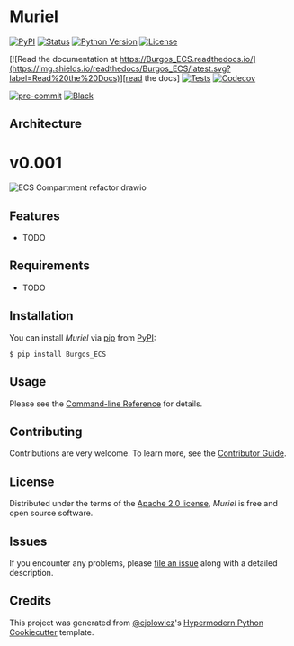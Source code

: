 # Muriel

[![PyPI](https://img.shields.io/pypi/v/Burgos_ECS.svg)][pypi_]
[![Status](https://img.shields.io/pypi/status/Burgos_ECS.svg)][status]
[![Python Version](https://img.shields.io/pypi/pyversions/Burgos_ECS)][python version]
[![License](https://img.shields.io/pypi/l/Burgos_ECS)][license]

[![Read the documentation at https://Burgos_ECS.readthedocs.io/](https://img.shields.io/readthedocs/Burgos_ECS/latest.svg?label=Read%20the%20Docs)][read the docs]
[![Tests](https://github.com/DmitrievichLevin/Burgos_ECS/workflows/Tests/badge.svg)][tests]
[![Codecov](https://codecov.io/gh/DmitrievichLevin/Burgos_ECS/branch/main/graph/badge.svg)][codecov]

[![pre-commit](https://img.shields.io/badge/pre--commit-enabled-brightgreen?logo=pre-commit&logoColor=white)][pre-commit]
[![Black](https://img.shields.io/badge/code%20style-black-000000.svg)][black]

[pypi_]: https://pypi.org/project/Burgos_ECS/
[status]: https://pypi.org/project/Burgos_ECS/
[python version]: https://pypi.org/project/Burgos_ECS
[read the docs]: https://Burgos_ECS.readthedocs.io/
[tests]: https://github.com/DmitrievichLevin/Burgos_ECS/actions?workflow=Tests
[codecov]: https://app.codecov.io/gh/DmitrievichLevin/Burgos_ECS
[pre-commit]: https://github.com/pre-commit/pre-commit
[black]: https://github.com/psf/black

## Architecture
# v0.001
![ECS Compartment refactor drawio](https://github.com/DmitrievichLevin/Muriel/assets/85088766/2f793026-4029-45ef-8666-8e6bb997fbc5)


## Features

- TODO

## Requirements

- TODO

## Installation

You can install _Muriel_ via [pip] from [PyPI]:

```console
$ pip install Burgos_ECS
```

## Usage

Please see the [Command-line Reference] for details.

## Contributing

Contributions are very welcome.
To learn more, see the [Contributor Guide].

## License

Distributed under the terms of the [Apache 2.0 license][license],
_Muriel_ is free and open source software.

## Issues

If you encounter any problems,
please [file an issue] along with a detailed description.

## Credits

This project was generated from [@cjolowicz]'s [Hypermodern Python Cookiecutter] template.

[@cjolowicz]: https://github.com/cjolowicz
[pypi]: https://pypi.org/
[hypermodern python cookiecutter]: https://github.com/cjolowicz/cookiecutter-hypermodern-python
[file an issue]: https://github.com/DmitrievichLevin/Burgos_ECS/issues
[pip]: https://pip.pypa.io/

<!-- github-only -->

[license]: https://github.com/DmitrievichLevin/Burgos_ECS/blob/main/LICENSE
[contributor guide]: https://github.com/DmitrievichLevin/Burgos_ECS/blob/main/CONTRIBUTING.md
[command-line reference]: https://Burgos_ECS.readthedocs.io/en/latest/usage.html
